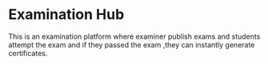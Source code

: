 # Examination Hub
This is an examination platform where examiner publish exams and students attempt the exam and if they passed the exam ,they can instantly generate certificates.
